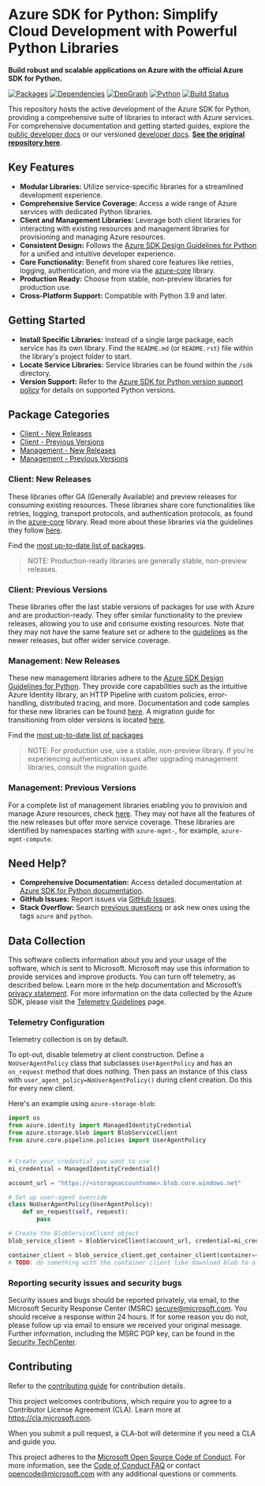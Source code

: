 # Azure SDK for Python: Simplify Cloud Development with Powerful Python Libraries

**Build robust and scalable applications on Azure with the official Azure SDK for Python.**

[![Packages](https://img.shields.io/badge/packages-latest-blue.svg)](https://azure.github.io/azure-sdk/releases/latest/python.html) [![Dependencies](https://img.shields.io/badge/dependency-report-blue.svg)](https://azuresdkartifacts.blob.core.windows.net/azure-sdk-for-python/dependencies/dependencies.html) [![DepGraph](https://img.shields.io/badge/dependency-graph-blue.svg)](https://azuresdkartifacts.blob.core.windows.net/azure-sdk-for-python/dependencies/dependencyGraph/index.html) [![Python](https://img.shields.io/pypi/pyversions/azure-core.svg?maxAge=2592000)](https://pypi.python.org/pypi/azure/) [![Build Status](https://dev.azure.com/azure-sdk/public/_apis/build/status/python/python%20-%20core%20-%20ci?branchName=main)](https://dev.azure.com/azure-sdk/public/_build/latest?definitionId=458&branchName=main)

This repository hosts the active development of the Azure SDK for Python, providing a comprehensive suite of libraries to interact with Azure services.  For comprehensive documentation and getting started guides, explore the [public developer docs](https://docs.microsoft.com/python/azure/) or our versioned [developer docs](https://azure.github.io/azure-sdk-for-python).  **[See the original repository here](https://github.com/Azure/azure-sdk-for-python)**.

## Key Features

*   **Modular Libraries:** Utilize service-specific libraries for a streamlined development experience.
*   **Comprehensive Service Coverage:** Access a wide range of Azure services with dedicated Python libraries.
*   **Client and Management Libraries:** Leverage both client libraries for interacting with existing resources and management libraries for provisioning and managing Azure resources.
*   **Consistent Design:** Follows the [Azure SDK Design Guidelines for Python](https://azure.github.io/azure-sdk/python/guidelines/) for a unified and intuitive developer experience.
*   **Core Functionality:** Benefit from shared core features like retries, logging, authentication, and more via the [azure-core](https://github.com/Azure/azure-sdk-for-python/blob/main/sdk/core/azure-core) library.
*   **Production Ready:** Choose from stable, non-preview libraries for production use.
*   **Cross-Platform Support:** Compatible with Python 3.9 and later.

## Getting Started

*   **Install Specific Libraries:** Instead of a single large package, each service has its own library. Find the `README.md` (or `README.rst`) file within the library's project folder to start.
*   **Locate Service Libraries:** Service libraries can be found within the `/sdk` directory.
*   **Version Support:** Refer to the [Azure SDK for Python version support policy](https://github.com/Azure/azure-sdk-for-python/wiki/Azure-SDKs-Python-version-support-policy) for details on supported Python versions.

## Package Categories

*   [Client - New Releases](#client-new-releases)
*   [Client - Previous Versions](#client-previous-versions)
*   [Management - New Releases](#management-new-releases)
*   [Management - Previous Versions](#management-previous-versions)

### Client: New Releases

These libraries offer GA (Generally Available) and preview releases for consuming existing resources. These libraries share core functionalities like retries, logging, transport protocols, and authentication protocols, as found in the [azure-core](https://github.com/Azure/azure-sdk-for-python/blob/main/sdk/core/azure-core) library.
Read more about these libraries via the guidelines they follow [here](https://azure.github.io/azure-sdk/python/guidelines/index.html).

Find the [most up-to-date list of packages](https://azure.github.io/azure-sdk/releases/latest/index.html#python).

> NOTE: Production-ready libraries are generally stable, non-preview releases.

### Client: Previous Versions

These libraries offer the last stable versions of packages for use with Azure and are production-ready. They offer similar functionality to the preview releases, allowing you to use and consume existing resources. Note that they may not have the same feature set or adhere to the [guidelines](https://azure.github.io/azure-sdk/python/guidelines/index.html) as the newer releases, but offer wider service coverage.

### Management: New Releases

These new management libraries adhere to the [Azure SDK Design Guidelines for Python](https://azure.github.io/azure-sdk/python/guidelines/). They provide core capabilities such as the intuitive Azure Identity library, an HTTP Pipeline with custom policies, error-handling, distributed tracing, and more.
Documentation and code samples for these new libraries can be found [here](https://aka.ms/azsdk/python/mgmt).
A migration guide for transitioning from older versions is located [here](https://github.com/Azure/azure-sdk-for-python/blob/main/doc/sphinx/mgmt_quickstart.rst#migration-guide).

Find the [most up-to-date list of packages](https://azure.github.io/azure-sdk/releases/latest/mgmt/python.html)

> NOTE: For production use, use a stable, non-preview library.  If you're experiencing authentication issues after upgrading management libraries, consult the migration guide.

### Management: Previous Versions

For a complete list of management libraries enabling you to provision and manage Azure resources, check [here](https://azure.github.io/azure-sdk/releases/latest/all/python.html). They may not have all the features of the new releases but offer more service coverage. These libraries are identified by namespaces starting with `azure-mgmt-`, for example, `azure-mgmt-compute`.

## Need Help?

*   **Comprehensive Documentation:** Access detailed documentation at [Azure SDK for Python documentation](https://aka.ms/python-docs).
*   **GitHub Issues:** Report issues via [GitHub Issues](https://github.com/Azure/azure-sdk-for-python/issues).
*   **Stack Overflow:** Search [previous questions](https://stackoverflow.com/questions/tagged/azure+python) or ask new ones using the tags `azure` and `python`.

## Data Collection

This software collects information about you and your usage of the software, which is sent to Microsoft. Microsoft may use this information to provide services and improve products. You can turn off telemetry, as described below.
Learn more in the help documentation and Microsoft’s [privacy statement](https://go.microsoft.com/fwlink/?LinkID=824704).
For more information on the data collected by the Azure SDK, please visit the [Telemetry Guidelines](https://azure.github.io/azure-sdk/general_azurecore.html#telemetry-policy) page.

### Telemetry Configuration

Telemetry collection is on by default.

To opt-out, disable telemetry at client construction.  Define a `NoUserAgentPolicy` class that subclasses `UserAgentPolicy` and has an `on_request` method that does nothing.  Then pass an instance of this class with `user_agent_policy=NoUserAgentPolicy()` during client creation.  Do this for every new client.

Here's an example using `azure-storage-blob`:

```python
import os
from azure.identity import ManagedIdentityCredential
from azure.storage.blob import BlobServiceClient
from azure.core.pipeline.policies import UserAgentPolicy


# Create your credential you want to use
mi_credential = ManagedIdentityCredential()

account_url = "https://<storageaccountname>.blob.core.windows.net"

# Set up user-agent override
class NoUserAgentPolicy(UserAgentPolicy):
    def on_request(self, request):
        pass

# Create the BlobServiceClient object
blob_service_client = BlobServiceClient(account_url, credential=mi_credential, user_agent_policy=NoUserAgentPolicy())

container_client = blob_service_client.get_container_client(container=<container_name>) 
# TODO: do something with the container client like download blob to a file
```

### Reporting security issues and security bugs

Security issues and bugs should be reported privately, via email, to the Microsoft Security Response Center (MSRC) <secure@microsoft.com>. You should receive a response within 24 hours. If for some reason you do not, please follow up via email to ensure we received your original message. Further information, including the MSRC PGP key, can be found in the [Security TechCenter](https://www.microsoft.com/msrc/faqs-report-an-issue).

## Contributing

Refer to the [contributing guide](https://github.com/Azure/azure-sdk-for-python/blob/main/CONTRIBUTING.md) for contribution details.

This project welcomes contributions, which require you to agree to a Contributor License Agreement (CLA). Learn more at https://cla.microsoft.com.

When you submit a pull request, a CLA-bot will determine if you need a CLA and guide you.

This project adheres to the [Microsoft Open Source Code of Conduct](https://opensource.microsoft.com/codeofconduct/).
For more information, see the [Code of Conduct FAQ](https://opensource.microsoft.com/codeofconduct/faq/) or contact [opencode@microsoft.com](mailto:opencode@microsoft.com) with any additional questions or comments.